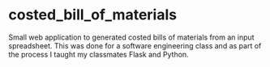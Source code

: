 # costed_bill_of_materials

Small web application to generated costed bills of materials from an input spreadsheet. This was done for a software engineering class and as part of the process I taught my classmates Flask and Python.
